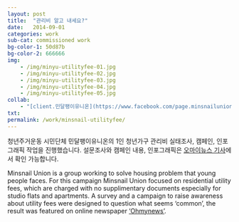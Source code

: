 ```yaml
---
layout: post
title:  "관리비 알고 내세요?"
date:   2014-09-01
categories: work
sub-cat: commissioned work
bg-color-1:	50d87b
bg-color-2: 666666
img:
    - /img/minyu-utilityfee-01.jpg
    - /img/minyu-utilityfee-02.jpg
    - /img/minyu-utilityfee-03.jpg
    - /img/minyu-utilityfee-04.jpg
    - /img/minyu-utilityfee-05.jpg
collab: 
    - "[client.민달팽이유니온](https://www.facebook.com/page.minsnailunion/)"
txt:
permalink: /work/minsnail-utilityfee/
---
```

청년주거운동 시민단체 민달팽이유니온의 1인 청년가구 관리비 실태조사, 캠페인, 인포그래픽 작업을 진행했습니다. 설문조사와 캠페인 내용, 인포그래픽은 [오마이뉴스 기사](http://www.ohmynews.com/NWS_Web/View/at_pg.aspx?CNTN_CD=A0002043152&CMPT_CD=SEARCH)에서 확인 가능합니다.

Minsnail Union is a group working to solve housing problem that young people faces. For this campaign Minsnail Union focused on residential utility fees, which are charged with no supplimentary documents especially for studio flats and apartments. A survey and a campaign to raise awareness about utility fees were designed to question what seems ‘common’, the result was featured on online newspaper [‘Ohmynews’](http://www.ohmynews.com/NWS_Web/View/at_pg.aspx?CNTN_CD=A0002043152&CMPT_CD=SEARCH).